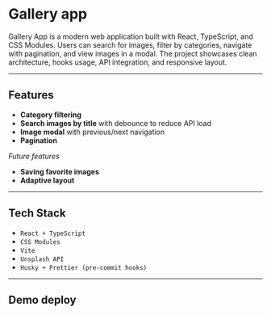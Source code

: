 # Gallery app

Gallery App is a modern web application built with React, TypeScript, and CSS Modules.
Users can search for images, filter by categories, navigate with pagination, and view images in a modal.
The project showcases clean architecture, hooks usage, API integration, and responsive layout.

---

## Features

  * **Category filtering**
  * **Search images by title** with debounce to reduce API load
  * **Image modal** with previous/next navigation
  * **Pagination**


*Future features*
  * **Saving favorite images**
  * **Adaptive layout**

---

## Tech Stack

  * `React + TypeScript`
  * `CSS Modules`
  * `Vite`
  * `Unsplash API`
  * `Husky + Prettier (pre-commit hooks)`

---




## Demo deploy























